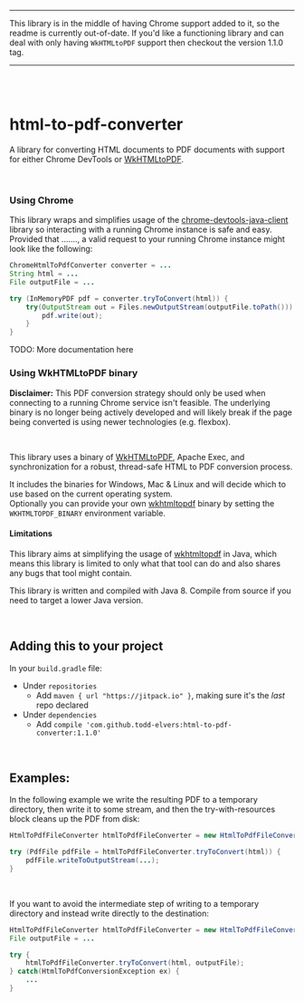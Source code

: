 ********************************
This library is in the middle of having Chrome support added to it, so the readme
is currently out-of-date.  If you'd like a functioning library and can deal with only having
`WkHTMLtoPDF` support then checkout the version 1.1.0 tag. 
********************************

<br/><br/>

# html-to-pdf-converter

A library for converting HTML documents to PDF documents with support for either Chrome DevTools
or [WkHTMLtoPDF](https://wkhtmltopdf.org/).

<br/>

### Using Chrome

This library wraps and simplifies usage of the [chrome-devtools-java-client](https://github.com/kklisura/chrome-devtools-java-client)
library so interacting with a running Chrome instance is safe and easy.  Provided that ......., a valid request
to your running Chrome instance might look like the following:
```java
ChromeHtmlToPdfConverter converter = ...
String html = ...
File outputFile = ...

try (InMemoryPDF pdf = converter.tryToConvert(html)) {
    try(OutputStream out = Files.newOutputStream(outputFile.toPath())) {
        pdf.write(out);
    }   
}
```

TODO: More documentation here

### Using WkHTMLtoPDF binary 

**Disclaimer:**
This PDF conversion strategy should only be used when connecting to a running Chrome
service isn't feasible.  The underlying binary is no longer being actively developed 
and will likely break if the page being converted is using newer technologies (e.g. flexbox). 

<br/>

This library uses a binary of [WkHTMLtoPDF](https://wkhtmltopdf.org/), Apache Exec, and synchronization for a robust, thread-safe HTML to PDF conversion process.

It includes the binaries for Windows, Mac & Linux and will decide which to use based on the current operating system.  
Optionally you can provide your own [wkhtmltopdf](https://wkhtmltopdf.org/) binary by setting the `WKHTMLTOPDF_BINARY` environment variable.

#### Limitations

This library aims at simplifying the usage of [wkhtmltopdf](https://wkhtmltopdf.org/) in Java, which means this library is limited to only
what that tool can do and also shares any bugs that tool might contain.

This library is written and compiled with Java 8.  Compile from source if you need to target a lower Java version.

<br/>

## Adding this to your project

In your `build.gradle` file:
* Under `repositories`
    * Add `maven { url "https://jitpack.io" }`, making sure it's the _last_ repo declared
* Under `dependencies`
    * Add `compile 'com.github.todd-elvers:html-to-pdf-converter:1.1.0'`
    
<br/>

## Examples:

In the following example we write the resulting PDF to a temporary directory, then write it to some stream, and then the try-with-resources block
cleans up the PDF from disk:

```java
HtmlToPdfFileConverter htmlToPdfFileConverter = new HtmlToPdfFileConverter();

try (PdfFile pdfFile = htmlToPdfFileConverter.tryToConvert(html)) {
    pdfFile.writeToOutputStream(...);
}
```

<br/>

If you want to avoid the intermediate step of writing to a temporary directory and instead write directly to the destination:

```java
HtmlToPdfFileConverter htmlToPdfFileConverter = new HtmlToPdfFileConverter();
File outputFile = ...

try {
    htmlToPdfFileConverter.tryToConvert(html, outputFile);
} catch(HtmlToPdfConversionException ex) {
    ...
}
```

<br/>